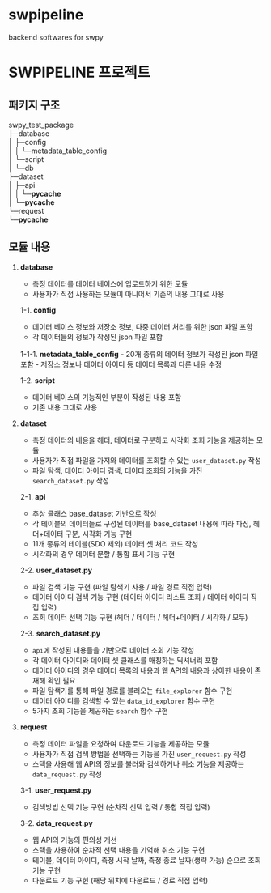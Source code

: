 # swpipeline
backend softwares for swpy

# SWPIPELINE 프로젝트

## 패키지 구조

swpy_test_package  
├─database  
│ ├─config  
│ │ └─metadata_table_config  
│ └─script  
│ └─db  
├─dataset  
│ ├─api  
│ │ └─__pycache__  
│ └─__pycache__  
└─request  
└─__pycache__  


## 모듈 내용

1. **database**
   - 측정 데이터를 데이터 베이스에 업로드하기 위한 모듈
   - 사용자가 직접 사용하는 모듈이 아니어서 기존의 내용 그대로 사용

   1-1. **config**
      - 데이터 베이스 정보와 저장소 정보, 다중 데이터 처리를 위한 json 파일 포함
      - 각 데이터들의 정보가 작성된 json 파일 포함

      1-1-1. **metadata_table_config**
         - 20개 종류의 데이터 정보가 작성된 json 파일 포함
         - 저장소 정보나 데이터 아이디 등 데이터 목록과 다른 내용 수정

   1-2. **script**
      - 데이터 베이스의 기능적인 부분이 작성된 내용 포함
      - 기존 내용 그대로 사용

2. **dataset**
   - 측정 데이터의 내용을 헤더, 데이터로 구분하고 시각화 조회 기능을 제공하는 모듈
   - 사용자가 직접 파일을 가져와 데이터를 조회할 수 있는 `user_dataset.py` 작성
   - 파일 탐색, 데이터 아이디 검색, 데이터 조회의 기능을 가진 `search_dataset.py` 작성

   2-1. **api**
      - 추상 클래스 base_dataset 기반으로 작성
      - 각 테이블의 데이터들로 구성된 데이터를 base_dataset 내용에 따라 파싱, 헤더+데이터 구분, 시각화 기능 구현
      - 11개 종류의 테이블(SDO 제외) 데이터 셋 처리 코드 작성
      - 시각화의 경우 데이터 분할 / 통합 표시 기능 구현

   2-2. **user_dataset.py**
      - 파일 검색 기능 구현 (파일 탐색기 사용 / 파일 경로 직접 입력)
      - 데이터 아이디 검색 기능 구현 (데이터 아이디 리스트 조회 / 데이터 아이디 직접 입력)
      - 조회 데이터 선택 기능 구현 (헤더 / 데이터 / 헤더+데이터 / 시각화 / 모두)

   2-3. **search_dataset.py**
      - `api`에 작성된 내용들을 기반으로 데이터 조회 기능 작성
      - 각 데이터 아이디와 데이터 셋 클래스를 매칭하는 딕셔너리 포함
      - 데이터 아이디의 경우 데이터 목록의 내용과 웹 API의 내용과 상이한 내용이 존재해 확인 필요
      - 파일 탐색기를 통해 파일 경로를 불러오는 `file_explorer` 함수 구현
      - 데이터 아이디를 검색할 수 있는 `data_id_explorer` 함수 구현
      - 5가지 조회 기능을 제공하는 `search` 함수 구현

3. **request**
   - 측정 데이터 파일을 요청하여 다운로드 기능을 제공하는 모듈
   - 사용자가 직접 검색 방법을 선택하는 기능을 가진 `user_request.py` 작성
   - 스택을 사용해 웹 API의 정보를 불러와 검색하거나 취소 기능을 제공하는 `data_request.py` 작성

   3-1. **user_request.py**
      - 검색방법 선택 기능 구현 (순차적 선택 입력 / 통합 직접 입력)

   3-2. **data_request.py**
      - 웹 API의 기능의 편의성 개선
      - 스택을 사용하여 순차적 선택 내용을 기억해 취소 기능 구현
      - 테이블, 데이터 아이디, 측정 시작 날짜, 측정 종료 날짜(생략 가능) 순으로 조회 기능 구현
      - 다운로드 기능 구현 (해당 위치에 다운로드 / 경로 직접 입력)